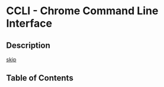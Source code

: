 # CCLI - Chrome Command Line Interface

## Description
[skip](https://github.com/poistooshort/ccli?tab=readme-ov-file#table-of-contents)

## Table of Contents

